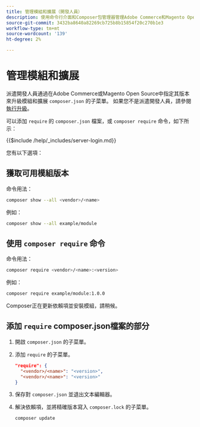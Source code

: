 ```yaml
---
title: 管理模組和擴展（開發人員）
description: 使用命令行介面和Composer包管理器管理Adobe Commerce和Magento Open Source模組及擴展。
source-git-commit: 3432ba8640a82269cb725b8b15854f20c270b1e3
workflow-type: tm+mt
source-wordcount: '139'
ht-degree: 2%

---
```



# 管理模組和擴展

派遣開發人員通過在Adobe Commerce或Magento Open Source中指定其版本來升級模組和擴展 `composer.json` 的子菜單。 如果您不是派遣開發人員，請參閱 [執行升級](../implementation/perform-upgrade.md)。

可以添加 `require` 的 `composer.json` 檔案，或 `composer require` 命令，如下所示：

{{$include /help/_includes/server-login.md}}

您有以下選項：

## 獲取可用模組版本

命令用法：

```bash
composer show --all <vendor>/<name>
```

例如：

```bash
composer show --all example/module
```

## 使用 `composer require` 命令

命令用法：

```bash
composer require <vendor>/<name>:<version>
```

例如：

```bash
composer require example/module:1.0.0
```

Composer正在更新依賴項並安裝模組，請稍候。

## 添加 `require` composer.json檔案的部分

1. 開啟 `composer.json` 的子菜單。

1. 添加 `require` 的子菜單。

   ```json
   "require": {
     "<vendor>/<name>": "<version>",
     "<vendor>/<name>": "<version>"
   }
   ```

1. 保存對 `composer.json` 並退出文本編輯器。

1. 解決依賴項，並將精確版本寫入 `composer.lock` 的子菜單。

   ```bash
   composer update
   ```
